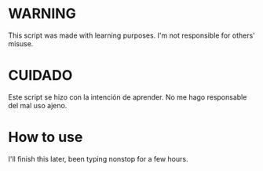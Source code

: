 # WARNING
This script was made with learning purposes. I'm not responsible for others' misuse.
# CUIDADO
Este script se hizo con la intención de aprender. No me hago responsable del mal uso ajeno.
# How to use
I'll finish this later, been typing nonstop for a few hours.
